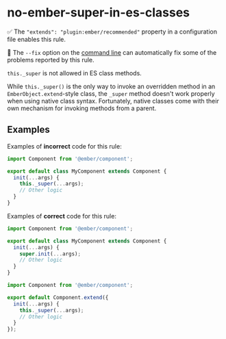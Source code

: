 # no-ember-super-in-es-classes

:white_check_mark: The `"extends": "plugin:ember/recommended"` property in a configuration file enables this rule.

:wrench: The `--fix` option on the [command line](https://eslint.org/docs/user-guide/command-line-interface#fixing-problems) can automatically fix some of the problems reported by this rule.

`this._super` is not allowed in ES class methods.

While `this._super()` is the only way to invoke an overridden method in an `EmberObject.extend`-style class, the `_super` method doesn't work properly when using native class syntax. Fortunately, native classes come with their own mechanism for invoking methods from a parent.

## Examples

Examples of **incorrect** code for this rule:

```js
import Component from '@ember/component';

export default class MyComponent extends Component {
  init(...args) {
    this._super(...args);
    // Other logic
  }
}
```

Examples of **correct** code for this rule:

```js
import Component from '@ember/component';

export default class MyComponent extends Component {
  init(...args) {
    super.init(...args);
    // Other logic
  }
}
```

```js
import Component from '@ember/component';

export default Component.extend({
  init(...args) {
    this._super(...args);
    // Other logic
  }
});
```
